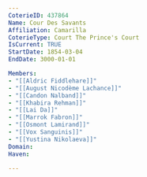 ```yaml
---
CoterieID: 437864
Name: Cour Des Savants
Affiliation: Camarilla
CoterieType: Court The Prince's Court
IsCurrent: TRUE
StartDate: 1854-03-04
EndDate: 3000-01-01 

Members: 
- "[[Aldric Fiddlehare]]"
- "[[August Nicodème Lachance]]"
- "[[Candon Nalband]]"
- "[[Khabira Rehman]]"
- "[[Lai Da]]"
- "[[Marrok Fabron]]"
- "[[Osmont Lamirand]]"
- "[[Vox Sanguinis]]"
- "[[Yustina Nikolaeva]]"
Domain: 
Haven: 

---
```


